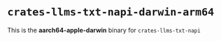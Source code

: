 # `crates-llms-txt-napi-darwin-arm64`

This is the **aarch64-apple-darwin** binary for `crates-llms-txt-napi`

